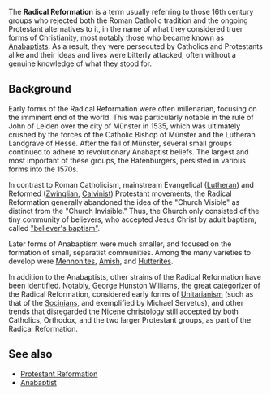 The **Radical Reformation** is a term usually referring to those
16th century groups who rejected both the Roman Catholic tradition
and the ongoing Protestant alternatives to it, in the name of what
they considered truer forms of Christianity, most notably those who
became known as [Anabaptists](Anabaptist "Anabaptist"). As a
result, they were persecuted by Catholics and Protestants alike and
their ideas and lives were bitterly attacked, often without a
genuine knowledge of what they stood for.

## Background

Early forms of the Radical Reformation were often millenarian,
focusing on the imminent end of the world. This was particularly
notable in the rule of John of Leiden over the city of Münster in
1535, which was ultimately crushed by the forces of the Catholic
Bishop of Münster and the Lutheran Landgrave of Hesse. After the
fall of Münster, several small groups continued to adhere to
revolutionary Anabaptist beliefs. The largest and most important of
these groups, the Batenburgers, persisted in various forms into the
1570s.

In contrast to Roman Catholicism, mainstream Evangelical
([Lutheran](Lutheran "Lutheran")) and Reformed
([Zwinglian](Huldrych_Zwingli "Huldrych Zwingli"),
[Calvinist](Calvinist "Calvinist")) Protestant movements, the
Radical Reformation generally abandoned the idea of the "Church
Visible" as distinct from the "Church Invisible." Thus, the Church
only consisted of the tiny community of believers, who accepted
Jesus Christ by adult baptism, called
["believer's baptism"](Believer's_baptism "Believer's baptism").

Later forms of Anabaptism were much smaller, and focused on the
formation of small, separatist communities. Among the many
varieties to develop were [Mennonites](Mennonites "Mennonites"),
[Amish](index.php?title=Amish&action=edit&redlink=1 "Amish (page does not exist)"),
and
[Hutterites](index.php?title=Hutterites&action=edit&redlink=1 "Hutterites (page does not exist)").

In addition to the Anabaptists, other strains of the Radical
Reformation have been identified. Notably, George Hunston Williams,
the great categorizer of the Radical Reformation, considered early
forms of [Unitarianism](Unitarianism "Unitarianism") (such as that
of the
[Socinians](index.php?title=Socinians&action=edit&redlink=1 "Socinians (page does not exist)"),
and exemplified by Michael Servetus), and other trends that
disregarded the [Nicene](Nicene_Creed "Nicene Creed")
[christology](Christology "Christology") still accepted by both
Catholics, Orthodox, and the two larger Protestant groups, as part
of the Radical Reformation.



## See also

-   [Protestant Reformation](Protestant_Reformation "Protestant Reformation")
-   [Anabaptist](Anabaptist "Anabaptist")



